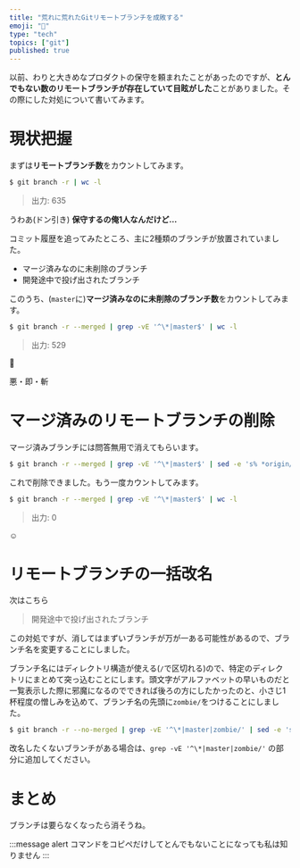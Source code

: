```yaml
---
title: "荒れに荒れたGitリモートブランチを成敗する"
emoji: "🔪"
type: "tech"
topics: ["git"]
published: true
---
```


以前、わりと大きめなプロダクトの保守を頼まれたことがあったのですが、**とんでもない数のリモートブランチが存在していて目眩がした**ことがありました。その際にした対処について書いてみます。

# 現状把握

まずは**リモートブランチ数**をカウントしてみます。

```bash
$ git branch -r | wc -l
```
> 出力: 635

うわあ(ドン引き)
**保守するの俺1人なんだけど…**

コミット履歴を追ってみたところ、主に2種類のブランチが放置されていました。

- マージ済みなのに未削除のブランチ
- 開発途中で投げ出されたブランチ

このうち、(`master`に)**マージ済みなのに未削除のブランチ数**をカウントしてみます。

```bash
$ git branch -r --merged | grep -vE '^\*|master$' | wc -l
```
> 出力: 529

🤬

悪・即・斬

# マージ済みのリモートブランチの削除

マージ済みブランチには問答無用で消えてもらいます。

```bash
$ git branch -r --merged | grep -vE '^\*|master$' | sed -e 's% *origin/%%' | xargs -I% git push origin :%
```

これで削除できました。もう一度カウントしてみます。

```bash
$ git branch -r --merged | grep -vE '^\*|master$' | wc -l
```
> 出力: 0

☺️

# リモートブランチの一括改名

次はこちら

> 開発途中で投げ出されたブランチ

この対処ですが、消してはまずいブランチが万が一ある可能性があるので、ブランチ名を変更することにしました。

ブランチ名にはディレクトリ構造が使える(`/`で区切れる)ので、特定のディレクトリにまとめて突っ込むことにします。頭文字がアルファベットの早いものだと一覧表示した際に邪魔になるのでできれば後ろの方にしたかったのと、小さじ1杯程度の憎しみを込めて、ブランチ名の先頭に`zombie/`をつけることにしました。

```bash
$ git branch -r --no-merged | grep -vE '^\*|master|zombie/' | sed -e 's% *origin/%%' | xargs -I% sh -c 'git branch zombie/% origin/% && git push origin :% && git push origin zombie/% && git branch -D zombie/%'
```

改名したくないブランチがある場合は、`grep -vE '^\*|master|zombie/'` の部分に追加してください。

# まとめ

ブランチは要らなくなったら消そうね。

:::message alert
コマンドをコピペだけしてとんでもないことになっても私は知りません
:::